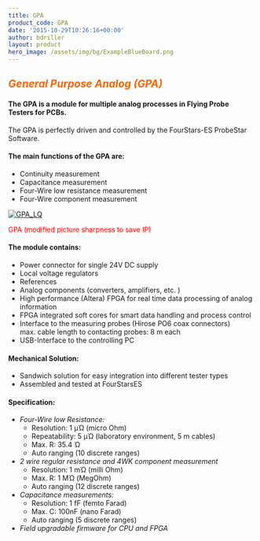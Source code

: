 ```yaml
---
title: GPA
product_code: GPA
date: '2015-10-29T10:26:16+00:00'
author: bdriller
layout: product
hero_image: /assets/img/bg/ExampleBlueBoard.png
---
```

## <span style="color: #ff6600;">***General Purpose Analog (GPA)***</span>

#### The GPA is a module for multiple analog processes in Flying Probe Testers for PCBs.

The GPA is perfectly driven and controlled by the FourStars-ES ProbeStar Software.

#### **The main functions of the GPA are:**

- Continuity measurement
- Capacitance measurement
- Four-Wire low resistance measurement
- Four-Wire component measurement

[![](http://www.4stars-es.com/wp-content/uploads/2015/10/GPA_LQ-300x258.jpg "GPA_LQ")](http://www.4stars-es.com/wp-content/uploads/2015/10/GPA_LQ.jpg)

<span style="color: #ff0000;"> GPA (modified picture sharpness to save IP)</span>

#### **The module contains:**

- Power connector for single 24V DC supply
- Local voltage regulators
- References
- Analog components (converters, amplifiers, etc. )
- High performance (Altera) FPGA for real time data processing of analog information
- FPGA integrated soft cores for smart data handling and process control
- Interface to the measuring probes (Hirose PO6 coax connectors)  
    max. cable length to contacting probes: 8 m each
- USB-Interface to the controlling PC

#### **Mechanical Solution:**

- Sandwich solution for easy integration into different tester types
- Assembled and tested at FourStarsES

#### **Specification:**

- *Four-Wire low Resistance:*
    - Resolution: 1 µΏ (micro Ohm)
    - Repeatability: 5 µΏ (laboratory environment, 5 m cables)
    - Max. R: 35.4 Ώ
    - Auto ranging (10 discrete ranges)
- *2 wire regular resistance and 4WK component measurement*
    - Resolution: 1 mΏ (milli Ohm)
    - Max. R: 1 MΏ (MegOhm)
    - Auto ranging (12 discrete ranges)
- *Capacitance measurements:*
    - Resolution: 1 fF (femto Farad)
    - Max. C: 100nF (nano Farad)
    - Auto ranging (5 discrete ranges)
- *Field upgradable firmware for CPU and FPGA*
